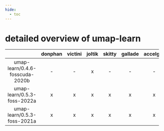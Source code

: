 ```yaml
---
hide:
  - toc
---
```


detailed overview of umap-learn
===============================

| |donphan|victini|joltik|skitty|gallade|accelgor|swalot|doduo|
| :---: | :---: | :---: | :---: | :---: | :---: | :---: | :---: | :---: |
|umap-learn/0.4.6-fosscuda-2020b|-|-|x|-|-|-|-|-|
|umap-learn/0.5.3-foss-2022a|x|x|x|x|x|x|x|x|
|umap-learn/0.5.3-foss-2021a|x|x|x|x|x|x|x|x|
